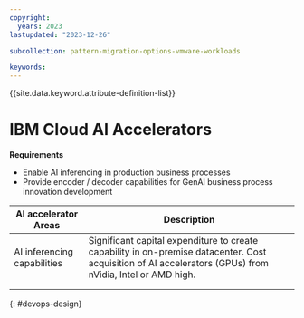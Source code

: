 ```yaml
---
copyright:
  years: 2023
lastupdated: "2023-12-26"

subcollection: pattern-migration-options-vmware-workloads

keywords:
---
```


{{site.data.keyword.attribute-definition-list}}

# IBM Cloud AI Accelerators

**Requirements**

-   Enable AI inferencing in production business processes
-   Provide encoder / decoder capabilities for GenAI business process innovation development

| AI accelerator Areas        | Description                                                                                                                                               |
|-----------------------------|-----------------------------------------------------------------------------------------------------------------------------------------------------------|
| AI inferencing capabilities | Significant capital expenditure to create capability in on-premise datacenter. Cost acquisition of AI accelerators (GPUs) from nVidia, Intel or AMD high. |
|                             |                                                                                                                                                           |
|                             |                                                                                                                                                           |

{: \#devops-design}
